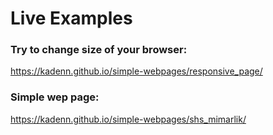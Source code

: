 # Live Examples

### Try to change size of your browser:

https://kadenn.github.io/simple-webpages/responsive_page/

### Simple wep page:

https://kadenn.github.io/simple-webpages/shs_mimarlik/

